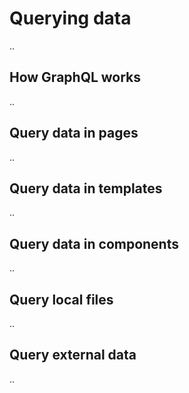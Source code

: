 # Querying data
..

## How GraphQL works
..

## Query data in pages
..

## Query data in templates
..


## Query data in components
..

## Query local files
..

## Query external data
..